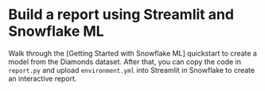# Build a report using Streamlit and Snowflake ML

Walk through the [Getting Started with Snowflake ML] quickstart to create a model from the Diamonds dataset. After that, you can copy the code in `report.py` and upload `environment.yml` into Streamlit in Snowflake to create an interactive report.